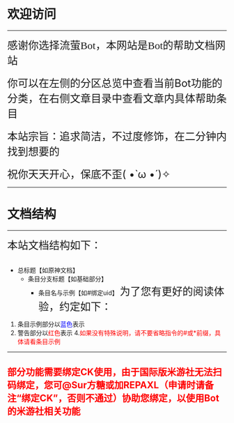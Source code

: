 # 欢迎访问
   ***
   <font face="楷书" size=5>感谢你选择流萤Bot，本网站是Bot的帮助文档网站</font><br><br>
   <font size=5>你可以在左侧的分区总览中查看当前Bot功能的分类，在右侧文章目录中查看文章内具体帮助条目</font><br><br>
   <font size=5>本站宗旨：追求简洁，不过度修饰，在二分钟内找到想要的</font><br><br>
   <font size=5>祝你天天开心，保底不歪( •̀ ω •́ )✧</font>
   - - -
# 文档结构
***
<font size=5>本站文档结构如下：</font><br><br>
* 总标题【如原神文档】
  * 条目分支标题【如基础部分】
    * 条目名与示例【如#绑定uid】
<font size=5>为了您有更好的阅读体验，约定如下：</font>
1. 条目示例部分以<font color="#	#0000FF">蓝色</font>表示
2. 警告部分以<font color="#FF0000">红色</font>表示
4.<font color="#FF0000">如果没有特殊说明，请不要省略指令的#或*前缀，具体请看条目示例</font>
---
## <font color="#FF0000">部分功能需要绑定CK使用，由于国际版米游社无法扫码绑定，您可@Sur方糖或加REPAXL（申请时请备注“绑定CK”，否则不通过）协助您绑定，以使用Bot的米游社相关功能</font>